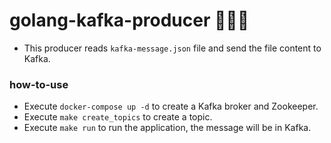 # golang-kafka-producer 🧙🏽‍♂️

- This producer reads `kafka-message.json` file and send the file content to Kafka.

### how-to-use

- Execute `docker-compose up -d` to create a Kafka broker and Zookeeper.
- Execute `make create_topics` to create a topic.
- Execute `make run` to run the application, the message will be in Kafka.
